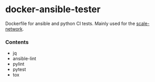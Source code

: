 # docker-ansible-tester

Dockerfile for ansible and python CI tests. Mainly used for the [scale-network](https://github.com/socallinuxexpo/scale-network).

### Contents

* jq
* ansible-lint
* pylint
* pytest
* tox
